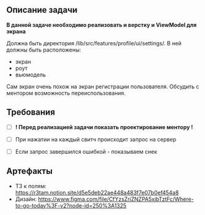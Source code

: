 ## Описание задачи

**В данной задаче необходимо реализовать и верстку и ViewModel для экрана**

Должна быть директория /lib/src/features/profile/ui/settings/. 
В ней должны быть расположены: 
- экран
- роут
- вьюмодель

Сам экран очень похож на экран регистрации пользователя. Обсудить с ментором возможность переиспользования.

## Требования

* [ ] **! Перед реализацией задачи показать проектирование ментору !**
* [ ] При нажатии на каждый свитч происходит запрос на сервер
* [ ] Если запрос завершился ошибкой - показываем снек


## Артефакты

- ТЗ к полям: https://r3tam.notion.site/d5e5deb22ae448a483f7e07b0ef454a8
- Дизайн: https://www.figma.com/file/CfYzsZrjZNZPA5xjbTztFc/Where-to-go-today%3F-v2?node-id=250%3A1325


 